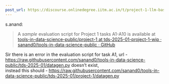 ```yaml
---
post_url: https://discourse.onlinedegree.iitm.ac.in/t/project-1-llm-based-automation-agent-discussion-thread-tds-jan-2025/164277/153
---
```

 s.anand:

> A *sample* evaluation script for Project 1 tasks A1-A10 is available at [tools-in-data-science-public/project-1 at tds-2025-01-project-1-wip · sanand0/tools-in-data-science-public · GitHub](https://github.com/sanand0/tools-in-data-science-public/tree/tds-2025-01-project-1-wip/project-1)

Sir there is an error in the evaluation script for task A1, url - <https://raw.githubusercontent.com/sanand0/tools-in-data-science-public/tds-2025-01/datagen.py> doesn’t exist,  
instead this should - <https://raw.githubusercontent.com/sanand0/tools-in-data-science-public/tds-2025-01/project-1/datagen.py>